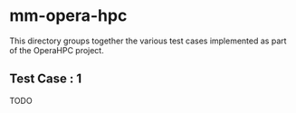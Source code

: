 # mm-opera-hpc
This directory groups together the various test cases implemented as part of the OperaHPC project.


## Test Case : 1 


TODO
